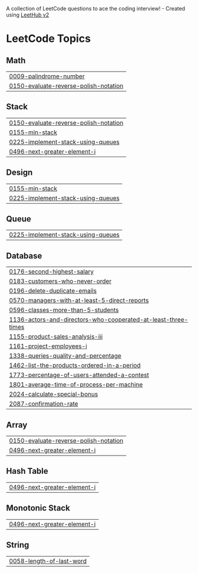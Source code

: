 A collection of LeetCode questions to ace the coding interview! - Created using [LeetHub v2](https://github.com/arunbhardwaj/LeetHub-2.0)
<!---LeetCode Topics Start-->
# LeetCode Topics
## Math
|  |
| ------- |
| [0009-palindrome-number](https://github.com/apurva2137/Leetcode/tree/master/0009-palindrome-number) |
| [0150-evaluate-reverse-polish-notation](https://github.com/apurva2137/Leetcode/tree/master/0150-evaluate-reverse-polish-notation) |
## Stack
|  |
| ------- |
| [0150-evaluate-reverse-polish-notation](https://github.com/apurva2137/Leetcode/tree/master/0150-evaluate-reverse-polish-notation) |
| [0155-min-stack](https://github.com/apurva2137/Leetcode/tree/master/0155-min-stack) |
| [0225-implement-stack-using-queues](https://github.com/apurva2137/Leetcode/tree/master/0225-implement-stack-using-queues) |
| [0496-next-greater-element-i](https://github.com/apurva2137/Leetcode/tree/master/0496-next-greater-element-i) |
## Design
|  |
| ------- |
| [0155-min-stack](https://github.com/apurva2137/Leetcode/tree/master/0155-min-stack) |
| [0225-implement-stack-using-queues](https://github.com/apurva2137/Leetcode/tree/master/0225-implement-stack-using-queues) |
## Queue
|  |
| ------- |
| [0225-implement-stack-using-queues](https://github.com/apurva2137/Leetcode/tree/master/0225-implement-stack-using-queues) |
## Database
|  |
| ------- |
| [0176-second-highest-salary](https://github.com/apurva2137/Leetcode/tree/master/0176-second-highest-salary) |
| [0183-customers-who-never-order](https://github.com/apurva2137/Leetcode/tree/master/0183-customers-who-never-order) |
| [0196-delete-duplicate-emails](https://github.com/apurva2137/Leetcode/tree/master/0196-delete-duplicate-emails) |
| [0570-managers-with-at-least-5-direct-reports](https://github.com/apurva2137/Leetcode/tree/master/0570-managers-with-at-least-5-direct-reports) |
| [0596-classes-more-than-5-students](https://github.com/apurva2137/Leetcode/tree/master/0596-classes-more-than-5-students) |
| [1136-actors-and-directors-who-cooperated-at-least-three-times](https://github.com/apurva2137/Leetcode/tree/master/1136-actors-and-directors-who-cooperated-at-least-three-times) |
| [1155-product-sales-analysis-iii](https://github.com/apurva2137/Leetcode/tree/master/1155-product-sales-analysis-iii) |
| [1161-project-employees-i](https://github.com/apurva2137/Leetcode/tree/master/1161-project-employees-i) |
| [1338-queries-quality-and-percentage](https://github.com/apurva2137/Leetcode/tree/master/1338-queries-quality-and-percentage) |
| [1462-list-the-products-ordered-in-a-period](https://github.com/apurva2137/Leetcode/tree/master/1462-list-the-products-ordered-in-a-period) |
| [1773-percentage-of-users-attended-a-contest](https://github.com/apurva2137/Leetcode/tree/master/1773-percentage-of-users-attended-a-contest) |
| [1801-average-time-of-process-per-machine](https://github.com/apurva2137/Leetcode/tree/master/1801-average-time-of-process-per-machine) |
| [2024-calculate-special-bonus](https://github.com/apurva2137/Leetcode/tree/master/2024-calculate-special-bonus) |
| [2087-confirmation-rate](https://github.com/apurva2137/Leetcode/tree/master/2087-confirmation-rate) |
## Array
|  |
| ------- |
| [0150-evaluate-reverse-polish-notation](https://github.com/apurva2137/Leetcode/tree/master/0150-evaluate-reverse-polish-notation) |
| [0496-next-greater-element-i](https://github.com/apurva2137/Leetcode/tree/master/0496-next-greater-element-i) |
## Hash Table
|  |
| ------- |
| [0496-next-greater-element-i](https://github.com/apurva2137/Leetcode/tree/master/0496-next-greater-element-i) |
## Monotonic Stack
|  |
| ------- |
| [0496-next-greater-element-i](https://github.com/apurva2137/Leetcode/tree/master/0496-next-greater-element-i) |
## String
|  |
| ------- |
| [0058-length-of-last-word](https://github.com/apurva2137/Leetcode/tree/master/0058-length-of-last-word) |
<!---LeetCode Topics End-->